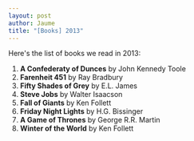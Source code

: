 ```yaml
---
layout: post
author: Jaume
title: "[Books] 2013"
---
```

Here's the list of books we read in 2013:

1. **A Confederaty of Dunces** by John Kennedy Toole
2. **Farenheit 451** by Ray Bradbury
3. **Fifty Shades of Grey** by E.L. James
4. **Steve Jobs** by Walter Isaacson
5. **Fall of Giants** by Ken Follett
6. **Friday Night Lights** by H.G. Bissinger
7. **A Game of Thrones** by George R.R. Martin
8. **Winter of the World** by Ken Follett
